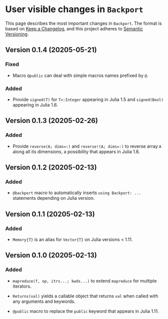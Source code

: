 # User visible changes in `Backport`

This page describes the most important changes in `Backport`. The format is based on [Keep
a Changelog](https://keepachangelog.com/en/1.1.0/), and this project adheres to [Semantic
Versioning](https://semver.org/spec).

## Version 0.1.4 (20205-05-21)

### Fixed

- Macro `@public` can deal with simple macros names prefixed by `@`.

### Added

- Provide `signed(T)` for `T<:Integer` appearing in Julia 1.5 and `signed(Bool)` appearing
  in Julia 1.6.

## Version 0.1.3 (20205-02-26)

### Added

- Provide `reverse(A; dims=:)` and `reverse!(A; dims=:)` to reverse array `A` along all
  its dimensions, a possibility that appears in Julia 1.6.

## Version 0.1.2 (20205-02-13)

### Added

- `@backport` macro to automatically inserts `using Backport: ...` statements depending
  on Julia version.

## Version 0.1.1 (20205-02-13)

### Added

- `Memory{T}` is an alias for `Vector{T}` on Julia versions < 1.11.

## Version 0.1.0 (20205-02-13)

### Added

- `mapreduce(f, op, itrs...; kwds...)` to extend `mapreduce` for multiple iterators.

- `Returns(val)` yields a callable object that returns `val` when called with any
  arguments and keywords.

- `@public` macro to replace the `public` keyword that appears in Julia 1.11.
